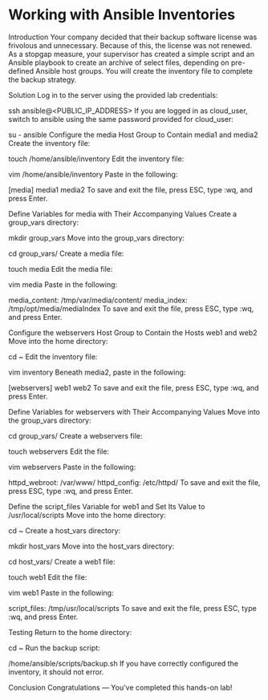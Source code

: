 # Working with Ansible Inventories

Introduction
Your company decided that their backup software license was frivolous and unnecessary. Because of this, the license was not renewed. As a stopgap measure, your supervisor has created a simple script and an Ansible playbook to create an archive of select files, depending on pre-defined Ansible host groups. You will create the inventory file to complete the backup strategy.

Solution
Log in to the server using the provided lab credentials:

ssh ansible@<PUBLIC_IP_ADDRESS>
If you are logged in as cloud_user, switch to ansible using the same password provided for cloud_user:

su - ansible
Configure the media Host Group to Contain media1 and media2
Create the inventory file:

touch /home/ansible/inventory
Edit the inventory file:

vim /home/ansible/inventory
Paste in the following:

[media]
media1
media2
To save and exit the file, press ESC, type :wq, and press Enter.

Define Variables for media with Their Accompanying Values
Create a group_vars directory:

mkdir group_vars
Move into the group_vars directory:

cd group_vars/
Create a media file:

touch media
Edit the media file:

vim media
Paste in the following:

media_content: /tmp/var/media/content/
media_index: /tmp/opt/media/mediaIndex
To save and exit the file, press ESC, type :wq, and press Enter.

Configure the webservers Host Group to Contain the Hosts web1 and web2
Move into the home directory:

cd ~
Edit the inventory file:

vim inventory
Beneath media2, paste in the following:

[webservers]
web1
web2
To save and exit the file, press ESC, type :wq, and press Enter.

Define Variables for webservers with Their Accompanying Values
Move into the group_vars directory:

cd group_vars/
Create a webservers file:

touch webservers
Edit the file:

vim webservers
Paste in the following:

httpd_webroot: /var/www/
httpd_config: /etc/httpd/
To save and exit the file, press ESC, type :wq, and press Enter.

Define the script_files Variable for web1 and Set Its Value to /usr/local/scripts
Move into the home directory:

cd ~
Create a host_vars directory:

mkdir host_vars
Move into the host_vars directory:

cd host_vars/
Create a web1 file:

touch web1
Edit the file:

vim web1
Paste in the following:

script_files: /tmp/usr/local/scripts
To save and exit the file, press ESC, type :wq, and press Enter.

Testing
Return to the home directory:

cd ~
Run the backup script:

/home/ansible/scripts/backup.sh
If you have correctly configured the inventory, it should not error.

Conclusion
Congratulations — You've completed this hands-on lab!
